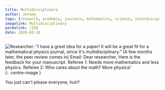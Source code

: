 ```yaml
---
title: Multidisciplinary
author: Jeremy
tags: [research, academia, journals, mathematics, science, interdisciplinary]
imagelink: Multidisciplinary
permalink: /250
date: 2020-03-16
---
```


![Researcher: "I have a great idea for a paper! It will be a great fit for a mathematical physics journal, since it's multidisciplinary." (A few months later, the peer review comes in) Email: Dear researcher, Here is the feedback for your manuscript. Referee 1: Needs more mathematics and less physics. Referee 2: Who cares about the math? More physics!](https://res.cloudinary.com/dh3hm8pb7/image/upload/c_scale,q_auto:best/v1535842782/Handwaving/Published/Multidisciplinary.png){: .centre-image }

You just can't please everyone, huh?
